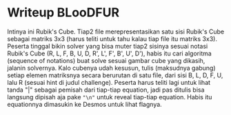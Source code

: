 # Writeup BLooDFUR

Intinya ini Rubik's Cube. Tiap2 file merepresentasikan satu sisi Rubik's Cube sebagai matriks 3x3 (harus teliti untuk tahu kalau tiap file itu matriks 3x3). Peserta tinggal bikin solver yang bisa muter tiap2 sisinya sesuai notasi Rubik's Cube (R, L, F, B, U, D, R', L', F', B', U', D'), habis itu cari algoritma (sequence of notations) buat solve sesuai gambar cube yang dikasih, jalanin solvernya. Kalo cubenya udah kesusun, tulis (maksudnya gabung) setiap elemen matriksnya secara berurutan di satu file, dari sisi B, L, D, F, U, lalu R (sesuai hint di judul challenge). Peserta harus teliti lagi untuk lihat tanda "|" sebagai pemisah dari tiap-tiap equation, jadi pas ditulis bisa langsung dipisah aja pake `"\n"` untuk reveal tiap-tiap equation. Habis itu equationnya dimasukin ke Desmos untuk lihat flagnya.
